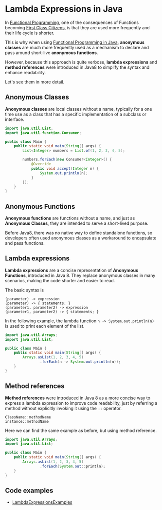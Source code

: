 # Lambda Expressions in Java

In [Functional Programming](https://www.linkedin.com/pulse/introduction-functional-programming-jer%2525C3%2525B3nimo-calvo-s%2525C3%2525A1nchez-p2s8f), one of the consequences of Functions becoming [First Class Citizens](https://www.linkedin.com/pulse/functions-first-class-citizens-java-jer%2525C3%2525B3nimo-calvo-s%2525C3%2525A1nchez-zsskf), is that they are used more frequently and their life cycle is shorter.

This is why when using [Functional Programming in Java](https://www.linkedin.com/pulse/functional-programming-java-jer%2525C3%2525B3nimo-calvo-s%2525C3%2525A1nchez-ybvdf), **anonymous classes** are much more frequently used as a mechanism to declare and pass around short-live **anonymous functions**.

However, because this approach is quite verbose, **lambda expressions** and **method references** were introduced in Java8 to simplify the syntax and enhance readability.

Let's see them in more detail.

## Anonymous Classes

**Anonymous classes** are local classes without a name, typically for a one time use as a class that has a specific implementation of a subclass or interface.

```java
import java.util.List;
import java.util.function.Consumer;

public class Main {
    public static void main(String[] args) {
        List<Integer> numbers = List.of(1, 2, 3, 4, 5);

        numbers.forEach(new Consumer<Integer>() {
            @Override
            public void accept(Integer n) {
                System.out.println(n);
            }
        });
    }
}
```

## Anonymous Functions

**Anonymous functions** are functions without a name, and just as **Anonymous Classes**, they are intended to serve a short-lived purpose.

Before Java8, there was no native way to define standalone functions, so developers often used anonymous classes as a workaround to encapsulate and pass functions.

## Lambda expressions

**Lambda expressions** are a concise representation of **Anonymous Functions**, introduced in Java 8. They replace anonymous classes in many scenarios, making the code shorter and easier to read.

The basic syntax is 

```
(parameter) -> expression
(parameter) -> { statements; }
(parameter1, parameter2) -> expression
(parameter1, parameter2) -> { statements; }
```

In the following example, the lambda function `n -> System.out.println(n)` is used to print each element of the list.

```java
import java.util.Arrays;
import java.util.List;

public class Main {
    public static void main(String[] args) {
        Arrays.asList(1, 2, 3, 4, 5)
                .forEach(n -> System.out.println(n));
    }
}
```

## Method references

**Method references** were introduced in Java 8 as a more concise way to express a lambda expression to improve code readability, just by referring a method without explicitly invoking it using the `::` operator.

```
ClassName::methodName
instance::methodName
```

Here we can find the same example as before, but using method reference.


```java
import java.util.Arrays;
import java.util.List;

public class Main {
    public static void main(String[] args) {
        Arrays.asList(1, 2, 3, 4, 5)
                .forEach(System.out::println);
    }
}
```

## Code examples

- [LambdaExpressionsExamples](../src/main/java/es/htic/kata/java_functional_programming/LambdaExpressionExamples.java)